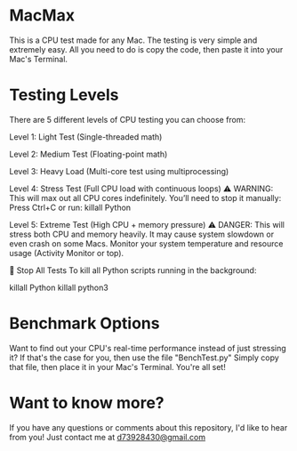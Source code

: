 # MacMax
This is a CPU test made for any Mac. 
The testing is very simple and extremely easy.
All you need to do is copy the code, then 
paste it into your Mac's Terminal.

# Testing Levels

There are 5 different levels of CPU testing you can choose from:

Level 1: Light Test (Single-threaded math)

Level 2: Medium Test (Floating-point math)

Level 3: Heavy Load (Multi-core test using multiprocessing)

Level 4: Stress Test (Full CPU load with continuous loops)
⚠️ WARNING: This will max out all CPU cores indefinitely. You’ll need to stop it manually:
Press Ctrl+C or run:
killall Python

Level 5: Extreme Test (High CPU + memory pressure)
⚠️ DANGER: This will stress both CPU and memory heavily.
It may cause system slowdown or even crash on some Macs.
Monitor your system temperature and resource usage
(Activity Monitor or top).

🧯 Stop All Tests
To kill all Python scripts running in the background:

killall Python
killall python3

# Benchmark Options

Want to find out your CPU's real-time performance instead of just stressing it? 
If that's the case for you, then use the file "BenchTest.py" Simply copy that file, then place it in your Mac's Terminal. You're all set!

# Want to know more?

If you have any questions or comments about this repository, I'd like to hear from you! 
Just contact me at d73928430@gmail.com
